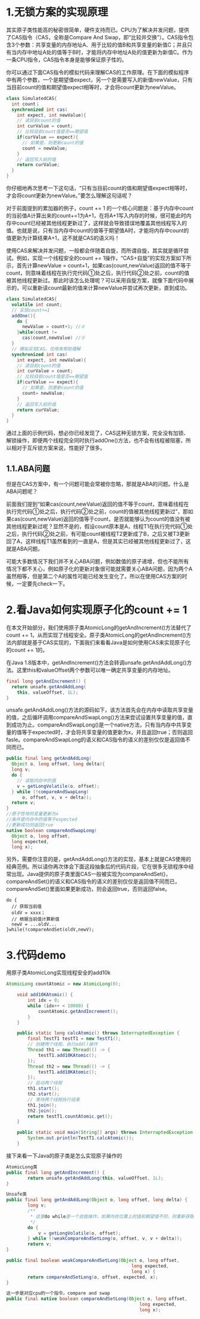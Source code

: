 # 1.无锁方案的实现原理
其实原子类性能高的秘密很简单，硬件支持而已。CPU为了解决并发问题，提供了CAS指令（CAS，全称是Compare And Swap，即“比较并交换”）。CAS指令包含3个参数：共享变量的内存地址A、用于比较的值B和共享变量的新值C；并且只有当内存中地址A处的值等于B时，才能将内存中地址A处的值更新为新值C。作为一条CPU指令，CAS指令本身是能够保证原子性的。

你可以通过下面CAS指令的模拟代码来理解CAS的工作原理。在下面的模拟程序中有两个参数，一个是期望值expect，另一个是需要写入的新值newValue，只有当目前count的值和期望值expect相等时，才会将count更新为newValue。
```java
class SimulatedCAS{
  int count；
  synchronized int cas(
    int expect, int newValue){
    // 读目前count的值
    int curValue = count;
    // 比较目前count值是否==期望值
    if(curValue == expect){
      // 如果是，则更新count的值
      count = newValue;
    }
    // 返回写入前的值
    return curValue;
  }
}
```
你仔细地再次思考一下这句话，“只有当目前count的值和期望值expect相等时，才会将count更新为newValue。”要怎么理解这句话呢？

对于前面提到的累加器的例子，count += 1 的一个核心问题是：基于内存中count的当前值A计算出来的count+=1为A+1，在将A+1写入内存的时候，很可能此时内存中count已经被其他线程更新过了，这样就会导致错误地覆盖其他线程写入的值。也就是说，只有当内存中count的值等于期望值A时，才能将内存中count的值更新为计算结果A+1，这不就是CAS的语义吗！

使用CAS来解决并发问题，一般都会伴随着自旋，而所谓自旋，其实就是循环尝试。例如，实现一个线程安全的count += 1操作，“CAS+自旋”的实现方案如下所示，首先计算newValue = count+1，如果cas(count,newValue)返回的值不等于count，则意味着线程在执行完代码①处之后，执行代码②处之前，count的值被其他线程更新过。那此时该怎么处理呢？可以采用自旋方案，就像下面代码中展示的，可以重新读count最新的值来计算newValue并尝试再次更新，直到成功。
```java
class SimulatedCAS{
  volatile int count;
  // 实现count+=1
  addOne(){
    do {
      newValue = count+1; //①
    }while(count !=
      cas(count,newValue) //②
  }
  // 模拟实现CAS，仅用来帮助理解
  synchronized int cas(
    int expect, int newValue){
    // 读目前count的值
    int curValue = count;
    // 比较目前count值是否==期望值
    if(curValue == expect){
      // 如果是，则更新count的值
      count= newValue;
    }
    // 返回写入前的值
    return curValue;
  }
}
```
通过上面的示例代码，想必你已经发现了，CAS这种无锁方案，完全没有加锁、解锁操作，即便两个线程完全同时执行addOne()方法，也不会有线程被阻塞，所以相对于互斥锁方案来说，性能好了很多。

## 1.1.ABA问题
但是在CAS方案中，有一个问题可能会常被你忽略，那就是ABA的问题。什么是ABA问题呢？

前面我们提到“如果cas(count,newValue)返回的值不等于count，意味着线程在执行完代码①处之后，执行代码②处之前，count的值被其他线程更新过”，那如果cas(count,newValue)返回的值等于count，是否就能够认为count的值没有被其他线程更新过呢？显然不是的，假设count原本是A，线程T1在执行完代码①处之后，执行代码②处之前，有可能count被线程T2更新成了B，之后又被T3更新回了A，这样线程T1虽然看到的一直是A，但是其实已经被其他线程更新过了，这就是ABA问题。

可能大多数情况下我们并不关心ABA问题，例如数值的原子递增，但也不能所有情况下都不关心，例如原子化的更新对象很可能就需要关心ABA问题，因为两个A虽然相等，但是第二个A的属性可能已经发生变化了。所以在使用CAS方案的时候，一定要先check一下。

# 2.看Java如何实现原子化的count += 1
在本文开始部分，我们使用原子类AtomicLong的getAndIncrement()方法替代了count += 1，从而实现了线程安全。原子类AtomicLong的getAndIncrement()方法内部就是基于CAS实现的，下面我们来看看Java是如何使用CAS来实现原子化的count += 1的。

在Java 1.8版本中，getAndIncrement()方法会转调unsafe.getAndAddLong()方法。这里this和valueOffset两个参数可以唯一确定共享变量的内存地址。
```java
final long getAndIncrement() {
  return unsafe.getAndAddLong(
    this, valueOffset, 1L);
}
```
unsafe.getAndAddLong()方法的源码如下，该方法首先会在内存中读取共享变量的值，之后循环调用compareAndSwapLong()方法来尝试设置共享变量的值，直到成功为止。compareAndSwapLong()是一个native方法，只有当内存中共享变量的值等于expected时，才会将共享变量的值更新为x，并且返回true；否则返回fasle。compareAndSwapLong的语义和CAS指令的语义的差别仅仅是返回值不同而已。
```java
public final long getAndAddLong(
  Object o, long offset, long delta){
  long v;
  do {
    // 读取内存中的值
    v = getLongVolatile(o, offset);
  } while (!compareAndSwapLong(
      o, offset, v, v + delta));
  return v;
}
//原子性地将变量更新为x
//条件是内存中的值等于expected
//更新成功则返回true
native boolean compareAndSwapLong(
  Object o, long offset, 
  long expected,
  long x);
  ```
另外，需要你注意的是，getAndAddLong()方法的实现，基本上就是CAS使用的经典范例。所以请你再次体会下面这段抽象后的代码片段，它在很多无锁程序中经常出现。Java提供的原子类里面CAS一般被实现为compareAndSet()，compareAndSet()的语义和CAS指令的语义的差别仅仅是返回值不同而已，compareAndSet()里面如果更新成功，则会返回true，否则返回false。
```
do {
  // 获取当前值
  oldV = xxxx；
  // 根据当前值计算新值
  newV = ...oldV...
}while(!compareAndSet(oldV,newV);
```
# 3.代码demo
用原子类AtomicLong实现线程安全的add10k
```java
AtomicLong countAtomic = new AtomicLong(0);

    void add10KAtomic() {
        int idx = 0;
        while (idx++ < 10000) {
            countAtomic.getAndIncrement();
        }
    }

    public static long calcAtomic() throws InterruptedException {
        final TestT1 testT1 = new TestT1();
        // 创建两个线程，执行add()操作
        Thread th1 = new Thread(() -> {
            testT1.add10KAtomic();
        });
        Thread th2 = new Thread(() -> {
            testT1.add10KAtomic();
        });
        // 启动两个线程
        th1.start();
        th2.start();
        // 等待两个线程执行结束
        th1.join();
        th2.join();
        return testT1.countAtomic.get();
    }

    public static void main(String[] args) throws InterruptedException {
        System.out.println(TestT1.calcAtomic());
    }
```
接下来看一下Java的原子类是怎么实现原子操作的
```java
AtomicLong类
public final long getAndIncrement() {
        return unsafe.getAndAddLong(this, valueOffset, 1L);
}

Unsafe类
public final long getAndAddLong(Object o, long offset, long delta) {
        long v;
        /**
         * 这里do while是一个自旋操作，如果内存位置上的值和期望值不同，则重新获取内存位置上的值，重新尝试加操作
         */
        do {
            v = getLongVolatile(o, offset);
        } while (!weakCompareAndSetLong(o, offset, v, v + delta));
        return v;
}

public final boolean weakCompareAndSetLong(Object o, long offset,
                                               long expected,
                                               long x) {
        return compareAndSetLong(o, offset, expected, x);
}

这一步是对应cpu的一个指令，compare and swap
public final native boolean compareAndSetLong(Object o, long offset,
                                                  long expected,
                                                  long x);
```
